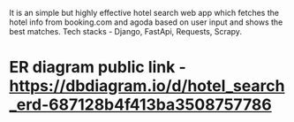 It is an simple but highly effective hotel search web app which fetches the hotel info from booking.com and agoda based on user input and shows the best matches.
Tech stacks - Django, FastApi, Requests, Scrapy.


# ER diagram public link - https://dbdiagram.io/d/hotel_search_erd-687128b4f413ba3508757786

[During network issue the run commands]:
1. 